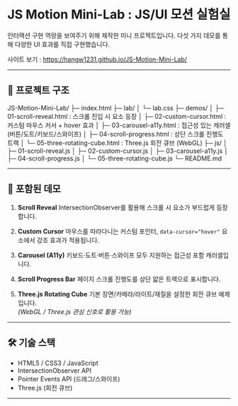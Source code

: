 # JS Motion Mini-Lab : JS/UI 모션 실험실

인터랙션 구현 역량을 보여주기 위해 제작한 미니 프로젝트입니다.
다섯 가지 데모를 통해 다양한 UI 효과를 직접 구현했습니다.

사이트 보기 : https://hangw1231.github.io/JS-Motion-Mini-Lab/

---

## 📂 프로젝트 구조

JS-Motion-Mini-Lab/
├─ index.html
├─ lab/
│  └─ lab.css
├─ demos/
│  ├─ 01-scroll-reveal.html : 스크롤 진입 시 요소 등장
│  ├─ 02-custom-cursor.html : 커스텀 마우스 커서 + hover 효과
│  ├─ 03-carousel-a11y.html : 접근성 있는 캐러셀 (버튼/도트/키보드/스와이프)
│  ├─ 04-scroll-progress.html : 상단 스크롤 진행도 트랙
│  └─ 05-three-rotating-cube.html : Three.js 회전 큐브 (WebGL)
├─ js/
│  ├─ 01-scroll-reveal.js
│  ├─ 02-custom-cursor.js
│  ├─ 03-carousel-a11y.js
│  ├─ 04-scroll-progress.js
│  └─ 05-three-rotating-cube.js
└─ README.md

---

## 🧩 포함된 데모

1. **Scroll Reveal**
   IntersectionObserver를 활용해 스크롤 시 요소가 부드럽게 등장합니다.

2. **Custom Cursor**
   마우스를 따라다니는 커스텀 포인터, `data-cursor="hover"` 요소에서 강조 효과가 적용됩니다.

3. **Carousel (A11y)**
   키보드·도트·버튼·스와이프 모두 지원하는 접근성 포함 캐러셀입니다.

4. **Scroll Progress Bar**
   페이지 스크롤 진행도를 상단 얇은 트랙으로 표시합니다.

5. **Three.js Rotating Cube**
   기본 장면/카메라/라이트/재질을 설정한 회전 큐브 예제입니다.  
   *(WebGL / Three.js 관심 신호로 활용 가능)*

---

## 🛠️ 기술 스택
- HTML5 / CSS3 / JavaScript
- IntersectionObserver API
- Pointer Events API (드래그/스와이프)
- Three.js (회전 큐브)

---
